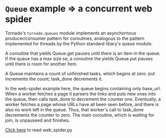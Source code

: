 # `Queue` example => a concurrent web spider

Tornado's `tornado.queues` module implements an asynchornous producer/consumer pattern for coroutines, analogous to the pattern implemented for threads by the Python standard libary's queue module.
<p></p>

A coroutine that yields Queue.get pauses until there is an item in the queue. If the queue has a max size se, a coroutine the yields Queue.put pauses until there is room for another item.
<p></p>

A Queue maintains a count of unfinished tasks, which begins at zero. put increments the count; task\_done decrements it.
<p></p>

In the web-spider example here, the queue begins containing only base\_url. When a worker fetches a page it parsers the links and puts new ones into the queue, then calls task\_done to decrement the counter one. Eventually, a worker fetches a page whose URLs have all been seen before, and there is also no work left in the queue. Thus, that worker's call to task\_done decrements the counter to zero. The main coroutine, which is waiting for join, is unpauseed and finishes.
<p></p>

[Click here](https://github.com/TauWu/backend_learning_notes/tree/master/高级语言学习/Python学习/tornado/users_guide/code/web_spider.py) to read web\_spider.py
